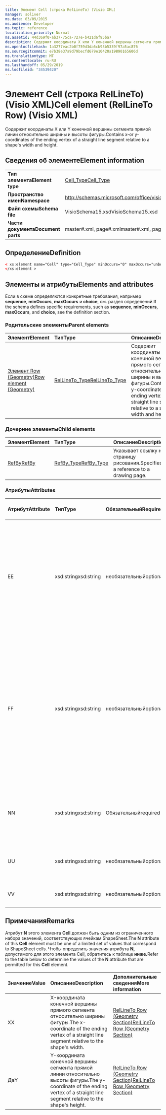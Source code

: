 ```yaml
---
title: Элемент Cell (строка RelLineTo) (Visio XML)
manager: soliver
ms.date: 03/09/2015
ms.audience: Developer
ms.topic: reference
localization_priority: Normal
ms.assetid: 44d369f0-ab37-75ca-727e-b421d6f95ba7
description: Содержит координаты X или Y конечной вершины сегмента прямой линии относительно ширины и высоты фигуры.
ms.openlocfilehash: 1a3277eac2b0f759d3da6cb93b5339f97a5ac876
ms.sourcegitcommit: e7b38e37a9d79becfd679e10420a19890165606d
ms.translationtype: MT
ms.contentlocale: ru-RU
ms.lasthandoff: 05/29/2019
ms.locfileid: "34539420"
---
```

# <a name="cell-element-rellineto-row-visio-xml"></a><span data-ttu-id="f3311-103">Элемент Cell (строка RelLineTo) (Visio XML)</span><span class="sxs-lookup"><span data-stu-id="f3311-103">Cell element (RelLineTo Row) (Visio XML)</span></span>

<span data-ttu-id="f3311-104">Содержит координаты X или Y конечной вершины сегмента прямой линии относительно ширины и высоты фигуры.</span><span class="sxs-lookup"><span data-stu-id="f3311-104">Contains x-or y-coordinates of the ending vertex of a straight line segment relative to a shape's width and height.</span></span>
  
## <a name="element-information"></a><span data-ttu-id="f3311-105">Сведения об элементе</span><span class="sxs-lookup"><span data-stu-id="f3311-105">Element information</span></span>

|||
|:-----|:-----|
|<span data-ttu-id="f3311-106">**Тип элемента**</span><span class="sxs-lookup"><span data-stu-id="f3311-106">**Element type**</span></span> <br/> |[<span data-ttu-id="f3311-107">Cell_Type</span><span class="sxs-lookup"><span data-stu-id="f3311-107">Cell_Type</span></span>](cell_type-complextypevisio-xml.md) <br/> |
|<span data-ttu-id="f3311-108">**Пространство имен**</span><span class="sxs-lookup"><span data-stu-id="f3311-108">**Namespace**</span></span> <br/> |http://schemas.microsoft.com/office/visio/2012/main  <br/> |
|<span data-ttu-id="f3311-109">**Файл схемы**</span><span class="sxs-lookup"><span data-stu-id="f3311-109">**Schema file**</span></span> <br/> |<span data-ttu-id="f3311-110">VisioSchema15.xsd</span><span class="sxs-lookup"><span data-stu-id="f3311-110">VisioSchema15.xsd</span></span>  <br/> |
|<span data-ttu-id="f3311-111">**Части документа**</span><span class="sxs-lookup"><span data-stu-id="f3311-111">**Document parts**</span></span> <br/> |<span data-ttu-id="f3311-112">master#.xml, page#.xml</span><span class="sxs-lookup"><span data-stu-id="f3311-112">master#.xml, page#.xml</span></span>  <br/> |
   
## <a name="definition"></a><span data-ttu-id="f3311-113">Определение</span><span class="sxs-lookup"><span data-stu-id="f3311-113">Definition</span></span>

```XML
< xs:element name="Cell" type="Cell_Type" minOccurs="0" maxOccurs="unbounded" >
</xs:element >
```

## <a name="elements-and-attributes"></a><span data-ttu-id="f3311-114">Элементы и атрибуты</span><span class="sxs-lookup"><span data-stu-id="f3311-114">Elements and attributes</span></span>

<span data-ttu-id="f3311-115">Если в схеме определяются конкретные требования, например **sequence**, **minOccurs**, **maxOccurs** и **choice**, см. раздел определений.</span><span class="sxs-lookup"><span data-stu-id="f3311-115">If the schema defines specific requirements, such as **sequence**, **minOccurs**, **maxOccurs**, and **choice**, see the definition section.</span></span> 
  
### <a name="parent-elements"></a><span data-ttu-id="f3311-116">Родительские элементы</span><span class="sxs-lookup"><span data-stu-id="f3311-116">Parent elements</span></span>

|<span data-ttu-id="f3311-117">**Элемент**</span><span class="sxs-lookup"><span data-stu-id="f3311-117">**Element**</span></span>|<span data-ttu-id="f3311-118">**Тип**</span><span class="sxs-lookup"><span data-stu-id="f3311-118">**Type**</span></span>|<span data-ttu-id="f3311-119">**Описание**</span><span class="sxs-lookup"><span data-stu-id="f3311-119">**Description**</span></span>|
|:-----|:-----|:-----|
|[<span data-ttu-id="f3311-120">Элемент Row (Geometry)</span><span class="sxs-lookup"><span data-stu-id="f3311-120">Row element (Geometry)</span></span>](row-element-geometry-sectionvisio-xml.md) <br/> |[<span data-ttu-id="f3311-121">RelLineTo_Type</span><span class="sxs-lookup"><span data-stu-id="f3311-121">RelLineTo_Type</span></span>](rellineto_type-complextypevisio-xml.md) <br/> |<span data-ttu-id="f3311-122">Содержит координаты x или y конечной вершины прямого сегмента относительно ширины и высоты фигуры.</span><span class="sxs-lookup"><span data-stu-id="f3311-122">Contains x-or y-coordinates of the ending vertex of a straight line segment relative to a shape's width and height.</span></span>  <br/> |
   
### <a name="child-elements"></a><span data-ttu-id="f3311-123">Дочерние элементы</span><span class="sxs-lookup"><span data-stu-id="f3311-123">Child elements</span></span>

|<span data-ttu-id="f3311-124">**Элемент**</span><span class="sxs-lookup"><span data-stu-id="f3311-124">**Element**</span></span>|<span data-ttu-id="f3311-125">**Тип**</span><span class="sxs-lookup"><span data-stu-id="f3311-125">**Type**</span></span>|<span data-ttu-id="f3311-126">**Описание**</span><span class="sxs-lookup"><span data-stu-id="f3311-126">**Description**</span></span>|
|:-----|:-----|:-----|
|[<span data-ttu-id="f3311-127">RefBy</span><span class="sxs-lookup"><span data-stu-id="f3311-127">RefBy</span></span>](refby-element-cell_type-complextypevisio-xml.md) <br/> |[<span data-ttu-id="f3311-128">RefBy_Type</span><span class="sxs-lookup"><span data-stu-id="f3311-128">RefBy_Type</span></span>](refby_type-complextypevisio-xml.md) <br/> |<span data-ttu-id="f3311-129">Указывает ссылку на страницу рисования.</span><span class="sxs-lookup"><span data-stu-id="f3311-129">Specifies a reference to a drawing page.</span></span>  <br/> |
   
### <a name="attributes"></a><span data-ttu-id="f3311-130">Атрибуты</span><span class="sxs-lookup"><span data-stu-id="f3311-130">Attributes</span></span>

|<span data-ttu-id="f3311-131">**Атрибут**</span><span class="sxs-lookup"><span data-stu-id="f3311-131">**Attribute**</span></span>|<span data-ttu-id="f3311-132">**Тип**</span><span class="sxs-lookup"><span data-stu-id="f3311-132">**Type**</span></span>|<span data-ttu-id="f3311-133">**Обязательный**</span><span class="sxs-lookup"><span data-stu-id="f3311-133">**Required**</span></span>|<span data-ttu-id="f3311-134">**Описание**</span><span class="sxs-lookup"><span data-stu-id="f3311-134">**Description**</span></span>|<span data-ttu-id="f3311-135">**Возможные значения**</span><span class="sxs-lookup"><span data-stu-id="f3311-135">**Possible values**</span></span>|
|:-----|:-----|:-----|:-----|:-----|
|<span data-ttu-id="f3311-136">E</span><span class="sxs-lookup"><span data-stu-id="f3311-136">E</span></span>  <br/> |<span data-ttu-id="f3311-137">xsd:string</span><span class="sxs-lookup"><span data-stu-id="f3311-137">xsd:string</span></span>  <br/> |<span data-ttu-id="f3311-138">необязательный</span><span class="sxs-lookup"><span data-stu-id="f3311-138">optional</span></span>  <br/> |<span data-ttu-id="f3311-139">Указывает, что формула оценивается как ошибка.</span><span class="sxs-lookup"><span data-stu-id="f3311-139">Indicates that the formula evaluates to an error.</span></span> <span data-ttu-id="f3311-140">Значение E **—** текущее значение (строка сообщения об ошибке); Значение атрибута **V** является последним допустимым значением.</span><span class="sxs-lookup"><span data-stu-id="f3311-140">The value of **E** is the current value (an error message string); the value of the **V** attribute is the last valid value.</span></span>  <br/> |<span data-ttu-id="f3311-141">Строка сообщения об ошибке.</span><span class="sxs-lookup"><span data-stu-id="f3311-141">An error message string.</span></span>  <br/> |
|<span data-ttu-id="f3311-142">F</span><span class="sxs-lookup"><span data-stu-id="f3311-142">F</span></span>  <br/> |<span data-ttu-id="f3311-143">xsd:string</span><span class="sxs-lookup"><span data-stu-id="f3311-143">xsd:string</span></span>  <br/> |<span data-ttu-id="f3311-144">необязательный</span><span class="sxs-lookup"><span data-stu-id="f3311-144">optional</span></span>  <br/> | <span data-ttu-id="f3311-145">Представляет формулу элемента.</span><span class="sxs-lookup"><span data-stu-id="f3311-145">Represents the element's formula.</span></span> <span data-ttu-id="f3311-146">Этот атрибут может содержать одну из следующих строк:</span><span class="sxs-lookup"><span data-stu-id="f3311-146">This attribute can contain one of the following strings:</span></span>  <br/>  <span data-ttu-id="f3311-147">'(some formula)', если формула существует локально</span><span class="sxs-lookup"><span data-stu-id="f3311-147">'(some formula)' if the formula exists locally</span></span>  <br/>  <span data-ttu-id="f3311-148">`No Formula` если формула удалена или заблокирована локально</span><span class="sxs-lookup"><span data-stu-id="f3311-148">`No Formula` if the formula is locally deleted or blocked</span></span>  <br/>  <span data-ttu-id="f3311-149">`Inh` если формула унаследована.</span><span class="sxs-lookup"><span data-stu-id="f3311-149">`Inh` if the formula is inherited.</span></span>  <br/> |<span data-ttu-id="f3311-150">Формула.</span><span class="sxs-lookup"><span data-stu-id="f3311-150">A formula.</span></span>  <br/> |
|<span data-ttu-id="f3311-151">N</span><span class="sxs-lookup"><span data-stu-id="f3311-151">N</span></span>  <br/> |<span data-ttu-id="f3311-152">xsd:string</span><span class="sxs-lookup"><span data-stu-id="f3311-152">xsd:string</span></span>  <br/> |<span data-ttu-id="f3311-153">Обязательный</span><span class="sxs-lookup"><span data-stu-id="f3311-153">required</span></span>  <br/> |<span data-ttu-id="f3311-154">Представляет имя ячейки ShapeSheet.</span><span class="sxs-lookup"><span data-stu-id="f3311-154">Represents the name of the ShapeSheet cell.</span></span>  <br/> |<span data-ttu-id="f3311-155">Имя ячейки ShapeSheet.</span><span class="sxs-lookup"><span data-stu-id="f3311-155">The name of the ShapeSheet cell.</span></span>  <br/> <span data-ttu-id="f3311-156">См. раздел "Замечания" ниже.</span><span class="sxs-lookup"><span data-stu-id="f3311-156">See the Remarks section below.</span></span>  <br/> |
|<span data-ttu-id="f3311-157">U</span><span class="sxs-lookup"><span data-stu-id="f3311-157">U</span></span>  <br/> |<span data-ttu-id="f3311-158">xsd:string</span><span class="sxs-lookup"><span data-stu-id="f3311-158">xsd:string</span></span>  <br/> |<span data-ttu-id="f3311-159">необязательный</span><span class="sxs-lookup"><span data-stu-id="f3311-159">optional</span></span>  <br/> |<span data-ttu-id="f3311-160">Представляет единицу измерения, значение по умолчанию — DL.</span><span class="sxs-lookup"><span data-stu-id="f3311-160">Represents a unit of measure The default is DL.</span></span>  <br/> |<span data-ttu-id="f3311-161">Единицы ячейки.</span><span class="sxs-lookup"><span data-stu-id="f3311-161">The units of the cell.</span></span>  <br/> |
|<span data-ttu-id="f3311-162">V</span><span class="sxs-lookup"><span data-stu-id="f3311-162">V</span></span>  <br/> |<span data-ttu-id="f3311-163">xsd:string</span><span class="sxs-lookup"><span data-stu-id="f3311-163">xsd:string</span></span>  <br/> |<span data-ttu-id="f3311-164">необязательный</span><span class="sxs-lookup"><span data-stu-id="f3311-164">optional</span></span>  <br/> |<span data-ttu-id="f3311-165">Представляет значение ячейки.</span><span class="sxs-lookup"><span data-stu-id="f3311-165">Represents the value of the cell.</span></span>  <br/> |<span data-ttu-id="f3311-166">Значение ячейки ShapeSheet.</span><span class="sxs-lookup"><span data-stu-id="f3311-166">The value of the ShapeSheet cell.</span></span>  <br/> |
   
## <a name="remarks"></a><span data-ttu-id="f3311-167">Примечания</span><span class="sxs-lookup"><span data-stu-id="f3311-167">Remarks</span></span>

<span data-ttu-id="f3311-168">Атрибут **N** этого элемента **Cell** должен быть одним из ограниченного набора значений, соответствующих ячейкам ShapeSheet.</span><span class="sxs-lookup"><span data-stu-id="f3311-168">The **N** attribute of this **Cell** element must be one of a limited set of values that correspond to ShapeSheet cells.</span></span> <span data-ttu-id="f3311-169">Чтобы определить значения атрибута **N,** допустимого для этого элемента Cell, обратитесь к таблице **ниже.**</span><span class="sxs-lookup"><span data-stu-id="f3311-169">Refer to the table below to determine the values of the **N** attribute that are permitted for this **Cell** element.</span></span> 
  
|<span data-ttu-id="f3311-170">**Значение**</span><span class="sxs-lookup"><span data-stu-id="f3311-170">**Value**</span></span>|<span data-ttu-id="f3311-171">**Описание**</span><span class="sxs-lookup"><span data-stu-id="f3311-171">**Description**</span></span>|<span data-ttu-id="f3311-172">**Дополнительные сведения**</span><span class="sxs-lookup"><span data-stu-id="f3311-172">**More information**</span></span>|
|:-----|:-----|:-----|
|<span data-ttu-id="f3311-173">X</span><span class="sxs-lookup"><span data-stu-id="f3311-173">X</span></span>  <br/> |<span data-ttu-id="f3311-174">X-координата конечной вершины прямого сегмента относительно ширины фигуры.</span><span class="sxs-lookup"><span data-stu-id="f3311-174">The x-coordinate of the ending vertex of a straight line segment relative to the shape's width.</span></span>  <br/> |[<span data-ttu-id="f3311-175">RelLineTo Row (Geometry Section)</span><span class="sxs-lookup"><span data-stu-id="f3311-175">RelLineTo Row (Geometry Section)</span></span>](rellineto-row-geometry-section.md) <br/> |
|<span data-ttu-id="f3311-176">Да</span><span class="sxs-lookup"><span data-stu-id="f3311-176">Y</span></span>  <br/> |<span data-ttu-id="f3311-177">Y-координата конечной вершины сегмента прямой линии относительно высоты фигуры.</span><span class="sxs-lookup"><span data-stu-id="f3311-177">The y-coordinate of the ending vertex of a straight line segment relative to the shape's height.</span></span>  <br/> |[<span data-ttu-id="f3311-178">RelLineTo Row (Geometry Section)</span><span class="sxs-lookup"><span data-stu-id="f3311-178">RelLineTo Row (Geometry Section)</span></span>](rellineto-row-geometry-section.md) <br/> |
   


